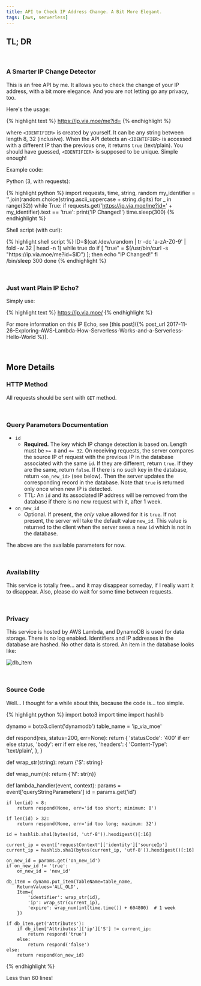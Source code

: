 ```yaml
---
title: API to Check IP Address Change. A Bit More Elegant.
tags: [aws, serverless]
---
```


## TL; DR

<br/>

### A Smarter IP Change Detector

This is an free API by me. It allows you to check the change of your IP address, with a bit more elegance. And you are not letting go any privacy, too.

Here's the usage:

{% highlight text %}
https://ip.via.moe/me?id=<IDENTIFIER>
{% endhighlight %}


where `<IDENTIFIER>` is created by yourself. It can be any string between length 8, 32 (inclusive). When the API detects an `<IDENTIFIER>` is accessed with a different IP than the previous one, it returns `true` (text/plain). You should have guessed, `<IDENTIFIER>` is supposed to be unique. Simple enough!

Example code:

Python (3, with requests):

{% highlight python %}
import requests, time, string, random
my_identifier = ''.join(random.choice(string.ascii_uppercase + string.digits) for _ in range(32))
while True:
    if requests.get('https://ip.via.moe/me?id=' + my_identifier).text == 'true':
        print('IP Changed!')
    time.sleep(300)
{% endhighlight %}

Shell script (with curl):

{% highlight shell script %}
ID=$(cat /dev/urandom | tr -dc 'a-zA-Z0-9' | fold -w 32 | head -n 1)
while true
do
    if [ "true" = $(/usr/bin/curl -s "https://ip.via.moe/me?id=$ID") ]; then
        echo "IP Changed!"
    fi  
    /bin/sleep 300 
done
{% endhighlight %}

<br/>

### Just want Plain IP Echo?

Simply use:

{% highlight text %}
https://ip.via.moe/
{% endhighlight %}

For more information on this IP Echo, see [this post]({% post_url 2017-11-26-Exploring-AWS-Lambda-How-Serverless-Works-and-a-Serverless-Hello-World %}).

<br/>

## More Details

### HTTP Method

All requests should be sent with `GET` method.

<br/>

### Query Parameters Documentation

- `id`
  - **Required.** The key which IP change detection is based on. Length must be `>= 8` and `<= 32`. On receiving requests, the server compares the source IP of request with the previous IP in the database associated with the same `id`. If they are different, return `true`. If they are the same, return `false`. If there is no such key in the database, return `<on_new_id>` (see below). Then the server updates the corresponding record in the database. Note that `true` is returned only once when new IP is detected.
  - TTL: An `id` and its associated IP address will be removed from the database if there is no new request with it, after 1 week.
- `on_new_id`
  - Optional. If present, the *only* value allowed for it is `true`. If not present, the server will take the default value `new_id`. This value is returned to the client when the server sees a new `id` which is not in the database.


The above are the available parameters for now.

<br/>


### Availability

This service is totally free... and it may disappear someday, if I really want it to disappear. Also, please do wait for some time between requests.

<br/>


### Privacy

This service is hosted by AWS Lambda, and DynamoDB is used for data storage. There is no log enabled. Identifiers and IP addresses in the database are hashed. No other data is stored. An item in the database looks like:

![db_item](https://i.imgur.com/8bECnlW.png)

<br/>

### Source Code

Well... I thought for a while about this, because the code is... too simple.

{% highlight python %}
import boto3
import time
import hashlib

dynamo = boto3.client('dynamodb')
table_name = 'ip_via_moe'


def respond(res, status=200, err=None):
    return {
        'statusCode': '400' if err else status,
        'body': err if err else res,
        'headers': {
            'Content-Type': 'text/plain',
        },
    }


def wrap_str(string):
    return {'S': string}

def wrap_num(n):
    return {'N': str(n)}


def lambda_handler(event, context):
    params = event['queryStringParameters']
    id = params.get('id')
        
    if len(id) < 8:
        return respond(None, err='id too short; minimum: 8')
        
    if len(id) > 32:
        return respond(None, err='id too long; maximum: 32')
        
    id = hashlib.sha1(bytes(id, 'utf-8')).hexdigest()[:16]
    
    current_ip = event['requestContext']['identity']['sourceIp']
    current_ip = hashlib.sha1(bytes(current_ip, 'utf-8')).hexdigest()[:16]
    
    on_new_id = params.get('on_new_id')
    if on_new_id != 'true':
        on_new_id = 'new_id'
        
    db_item = dynamo.put_item(TableName=table_name,
        ReturnValues='ALL_OLD',
        Item={
            'identifier': wrap_str(id),
            'ip': wrap_str(current_ip),
            'expire': wrap_num(int(time.time()) + 604800)  # 1 week
        })
    
    if db_item.get('Attributes'):
        if db_item['Attributes']['ip']['S'] != current_ip:
            return respond('true')
        else:
            return respond('false')
    else:
        return respond(on_new_id)

{% endhighlight %}

Less than 60 lines!
